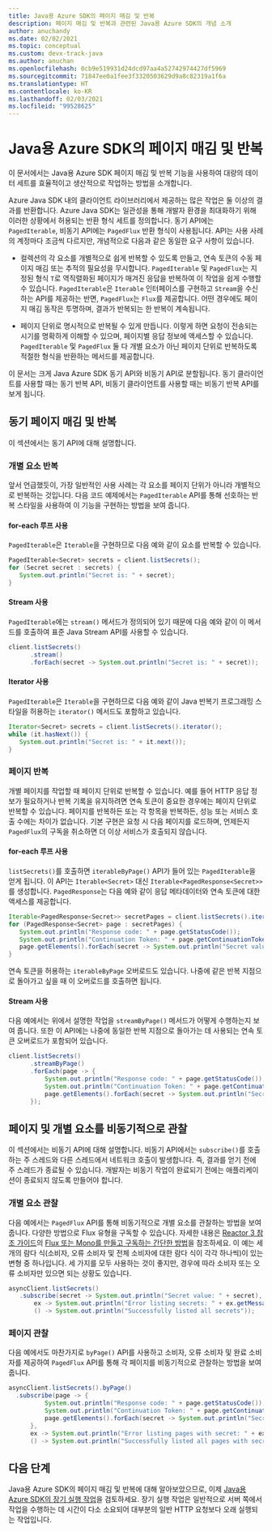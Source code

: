 ```yaml
---
title: Java용 Azure SDK의 페이지 매김 및 반복
description: 페이지 매김 및 반복과 관련된 Java용 Azure SDK의 개념 소개
author: anuchandy
ms.date: 02/02/2021
ms.topic: conceptual
ms.custom: devx-track-java
ms.author: anuchan
ms.openlocfilehash: 0cb9e519931d24dcd97aa4a52742974427df5969
ms.sourcegitcommit: 71847ee0a1fee3f3320503629d9a8c82319a1f6a
ms.translationtype: HT
ms.contentlocale: ko-KR
ms.lasthandoff: 02/03/2021
ms.locfileid: "99528625"
---
```

# <a name="pagination-and-iteration-in-the-azure-sdk-for-java"></a>Java용 Azure SDK의 페이지 매김 및 반복

이 문서에서는 Java용 Azure SDK 페이지 매김 및 반복 기능을 사용하여 대량의 데이터 세트를 효율적이고 생산적으로 작업하는 방법을 소개합니다.

Azure Java SDK 내의 클라이언트 라이브러리에서 제공하는 많은 작업은 둘 이상의 결과를 반환합니다. Azure Java SDK는 일관성을 통해 개발자 환경을 최대화하기 위해 이러한 상황에서 허용되는 반환 형식 세트를 정의합니다. 동기 API에는 `PagedIterable`, 비동기 API에는 `PagedFlux` 반환 형식이 사용됩니다. API는 사용 사례의 계정마다 조금씩 다르지만, 개념적으로 다음과 같은 동일한 요구 사항이 있습니다.

- 컬렉션의 각 요소를 개별적으로 쉽게 반복할 수 있도록 만들고, 연속 토큰의 수동 페이지 매김 또는 추적의 필요성을 무시합니다. `PagedIterable` 및 `PagedFlux`는 지정된 형식 `T`로 역직렬화된 페이지가 매겨진 응답을 반복하여 이 작업을 쉽게 수행할 수 있습니다. `PagedIterable`은 `Iterable` 인터페이스를 구현하고 `Stream`을 수신하는 API를 제공하는 반면, `PagedFlux`는 `Flux`를 제공합니다. 어떤 경우에도 페이지 매김 동작은 투명하며, 결과가 반복되는 한 반복이 계속됩니다.

- 페이지 단위로 명시적으로 반복될 수 있게 만듭니다. 이렇게 하면 요청이 전송되는 시기를 명확하게 이해할 수 있으며, 페이지별 응답 정보에 액세스할 수 있습니다. `PagedIterable` 및 `PagedFlux` 둘 다 개별 요소가 아닌 페이지 단위로 반복하도록 적절한 형식을 반환하는 메서드를 제공합니다.

이 문서는 크게 Java Azure SDK 동기 API와 비동기 API로 분할됩니다. 동기 클라이언트를 사용할 때는 동기 반복 API, 비동기 클라이언트를 사용할 때는 비동기 반복 API를 보게 됩니다.

## <a name="synchronous-pagination-and-iteration"></a>동기 페이지 매김 및 반복

이 섹션에서는 동기 API에 대해 설명합니다.

### <a name="iterate-over-individual-elements"></a>개별 요소 반복

앞서 언급했듯이, 가장 일반적인 사용 사례는 각 요소를 페이지 단위가 아니라 개별적으로 반복하는 것입니다. 다음 코드 예제에서는 `PagedIterable` API를 통해 선호하는 반복 스타일을 사용하여 이 기능을 구현하는 방법을 보여 줍니다.

#### <a name="use-a-for-each-loop"></a>for-each 루프 사용

`PagedIterable`은 `Iterable`을 구현하므로 다음 예와 같이 요소를 반복할 수 있습니다.

```java
PagedIterable<Secret> secrets = client.listSecrets();
for (Secret secret : secrets) {
   System.out.println("Secret is: " + secret);
}
```

#### <a name="use-stream"></a>Stream 사용

`PagedIterable`에는 `stream()` 메서드가 정의되어 있기 때문에 다음 예와 같이 이 메서드를 호출하여 표준 Java Stream API를 사용할 수 있습니다.

```java
client.listSecrets()
      .stream()
      .forEach(secret -> System.out.println("Secret is: " + secret));
```

#### <a name="use-iterator"></a>Iterator 사용

`PagedIterable`은 `Iterable`을 구현하므로 다음 예와 같이 Java 반복기 프로그래밍 스타일을 허용하는 `iterator()` 메서드도 포함하고 있습니다.

```java
Iterator<Secret> secrets = client.listSecrets().iterator();
while (it.hasNext()) {
   System.out.println("Secret is: " + it.next());
}
```

### <a name="iterate-over-pages"></a>페이지 반복

개별 페이지를 작업할 때 페이지 단위로 반복할 수 있습니다. 예를 들어 HTTP 응답 정보가 필요하거나 반복 기록을 유지하려면 연속 토큰이 중요한 경우에는 페이지 단위로 반복할 수 있습니다. 페이지를 반복하든 또는 각 항목을 반복하든, 성능 또는 서비스 호출 수에는 차이가 없습니다. 기본 구현은 요청 시 다음 페이지를 로드하며, 언제든지 `PagedFlux`의 구독을 취소하면 더 이상 서비스가 호출되지 않습니다.

#### <a name="use-a-for-each-loop"></a>for-each 루프 사용

`listSecrets()`를 호출하면 `iterableByPage()` API가 들어 있는 `PagedIterable`을 얻게 됩니다. 이 API는 `Iterable<Secret>` 대신 `Iterable<PagedResponse<Secret>>`를 생성합니다. `PagedResponse`는 다음 예와 같이 응답 메타데이터와 연속 토큰에 대한 액세스를 제공합니다.

```java
Iterable<PagedResponse<Secret>> secretPages = client.listSecrets().iterableByPage();
for (PagedResponse<Secret> page : secretPages) {
   System.out.println("Response code: " + page.getStatusCode());
   System.out.println("Continuation Token: " + page.getContinuationToken());
   page.getElements().forEach(secret -> System.out.println("Secret value: " + secret))
}
```

연속 토큰을 허용하는 `iterableByPage` 오버로드도 있습니다. 나중에 같은 반복 지점으로 돌아가고 싶을 때 이 오버로드를 호출하면 됩니다.

#### <a name="use-stream"></a>Stream 사용

다음 예에서는 위에서 설명한 작업을 `streamByPage()` 메서드가 어떻게 수행하는지 보여 줍니다. 또한 이 API에는 나중에 동일한 반복 지점으로 돌아가는 데 사용되는 연속 토큰 오버로드가 포함되어 있습니다.

```java
client.listSecrets()
      .streamByPage()
      .forEach(page -> {
          System.out.println("Response code: " + page.getStatusCode());
          System.out.println("Continuation Token: " + page.getContinuationToken());
          page.getElements().forEach(secret -> System.out.println("Secret value: " + secret))
      });
```

## <a name="asynchronously-observe-pages-and-individual-elements"></a>페이지 및 개별 요소를 비동기적으로 관찰

이 섹션에서는 비동기 API에 대해 설명합니다. 비동기 API에서는 `subscribe()`를 호출하는 주 스레드와 다른 스레드에서 네트워크 호출이 발생합니다. 즉, 결과를 얻기 전에 주 스레드가 종료될 수 있습니다. 개발자는 비동기 작업이 완료되기 전에는 애플리케이션이 종료되지 않도록 만들어야 합니다.

### <a name="observe-individual-elements"></a>개별 요소 관찰

다음 예에서는 `PagedFlux` API를 통해 비동기적으로 개별 요소를 관찰하는 방법을 보여 줍니다. 다양한 방법으로 Flux 유형을 구독할 수 있습니다. 자세한 내용은 [Reactor 3 참조 가이드](https://projectreactor.io/docs/core/release/reference)의 [Flux 또는 Mono를 만들고 구독하는 간단한 방법](https://projectreactor.io/docs/core/release/reference/#_simple_ways_to_create_a_flux_or_mono_and_subscribe_to_it)을 참조하세요. 이 예는 세 개의 람다 식(소비자, 오류 소비자 및 전체 소비자에 대한 람다 식이 각각 하나씩)이 있는 변형 중 하나입니다. 세 가지를 모두 사용하는 것이 좋지만, 경우에 따라 소비자 또는 오류 소비자만 있으면 되는 상황도 있습니다.

 ```java
asyncClient.listSecrets()
    .subscribe(secret -> System.out.println("Secret value: " + secret),
        ex -> System.out.println("Error listing secrets: " + ex.getMessage()),
        () -> System.out.println("Successfully listed all secrets"));
 ```

### <a name="observe-pages"></a>페이지 관찰

 다음 예에서도 마찬가지로 `byPage()` API를 사용하고 소비자, 오류 소비자 및 완료 소비자를 제공하여 `PagedFlux` API를 통해 각 페이지를 비동기적으로 관찰하는 방법을 보여 줍니다.

  ```java
asyncClient.listSecrets().byPage()
    .subscribe(page -> {
            System.out.println("Response code: " + page.getStatusCode());
            System.out.println("Continuation Token: " + page.getContinuationToken());
            page.getElements().forEach(secret -> System.out.println("Secret value: " + secret))
        },
        ex -> System.out.println("Error listing pages with secret: " + ex.getMessage()),
        () -> System.out.println("Successfully listed all pages with secret"));
 ```

## <a name="next-steps"></a>다음 단계

Java용 Azure SDK의 페이지 매김 및 반복에 대해 알아보았으므로, 이제 [Java용 Azure SDK의 장기 실행 작업](lro.md)을 검토하세요. 장기 실행 작업은 일반적으로 서버 쪽에서 작업을 수행하는 데 시간이 다소 소요되어 대부분의 일반 HTTP 요청보다 오래 실행되는 작업입니다.
